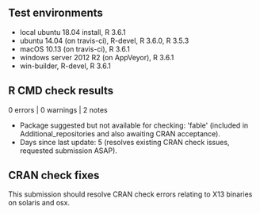 ## Test environments
* local ubuntu 18.04 install, R 3.6.1
* ubuntu 14.04 (on travis-ci), R-devel, R 3.6.0, R 3.5.3
* macOS 10.13 (on travis-ci), R 3.6.1
* windows server 2012 R2 (on AppVeyor), R 3.6.1
* win-builder, R-devel, R 3.6.1

## R CMD check results

0 errors | 0 warnings | 2 notes

* Package suggested but not available for checking: 'fable' (included in Additional_repositories and also awaiting CRAN acceptance).
* Days since last update: 5 (resolves existing CRAN check issues, requested submission ASAP).

## CRAN check fixes

This submission should resolve CRAN check errors relating to X13 binaries on solaris and osx.

